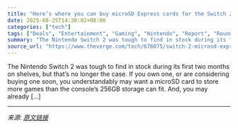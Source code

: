 ```yaml
---
title: "Here’s where you can buy microSD Express cards for the Switch 2"
date: 2025-08-25T14:30:02+08:00
categories: ["tech"]
tags: ["Deals", "Entertainment", "Gaming", "Nintendo", "Report", "Roundup", "Tech"]
summary: "The Nintendo Switch 2 was tough to find in stock during its first two months on shelves, but that’s no longer the case. If you own one, or are considering buying one soon, you understandably may want "
source_url: "https://www.theverge.com/tech/676075/switch-2-microsd-express-cards-where-to-buy"
---
```


The Nintendo Switch 2 was tough to find in stock during its first two months on shelves, but that’s no longer the case. If you own one, or are considering buying one soon, you understandably may want a microSD card to store more games than the console’s 256GB storage can fit. And, you may already [&#8230;]

---

*来源: [原文链接](https://www.theverge.com/tech/676075/switch-2-microsd-express-cards-where-to-buy)*
